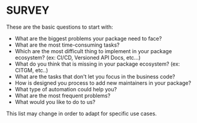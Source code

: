 # SURVEY

These are the basic questions to start with:

+ What are the biggest problems your package need to face?
+ What are the most time-consuming tasks?
+ Which are the most difficult thing to implement in your package ecosystem? (ex: CI/CD, Versioned API Docs, etc...)
+ What do you think that is missing in your package ecosystem? (ex: CITGM, etc..)
+ What are the tasks that don't let you focus in the business code?
+ How is designed you process to add new maintainers in your package?
+ What type of automation could help you?
+ What are the most frequent problems?
+ What would you like to do to us?

This list may change in order to adapt for specific use cases.
